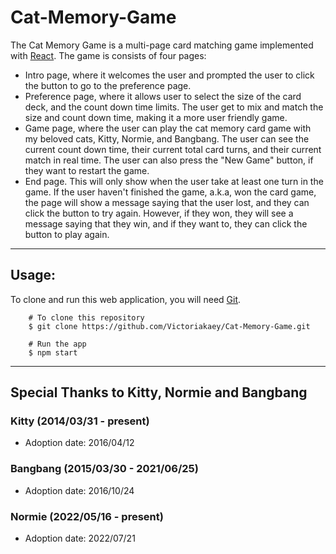 # Cat-Memory-Game

The Cat Memory Game is a multi-page card matching game implemented with [React](https://react.dev/). The game is consists of four pages:

- Intro page, where it welcomes the user and prompted the user to click the button to go to the preference page.
- Preference page, where it allows user to select the size of the card deck, and the count down time limits. The user get to mix and match the size and count down time, making it a more user friendly game.
- Game page, where the user can play the cat memory card game with my beloved cats, Kitty, Normie, and Bangbang. The user can see the current count down time, their current total card turns, and their current match in real time. The user can also press the "New Game" button, if they want to restart the game.
- End page. This will only show when the user take at least one turn in the game. If the user haven't finished the game, a.k.a, won the card game, the page will show a message saying that the user lost, and they can click the button to try again. However, if they won, they will see a message saying that they win, and if they want to, they can click the button to play again.

---

## Usage:

To clone and run this web application, you will need [Git](https://git-scm.com/).

```
    # To clone this repository
    $ git clone https://github.com/Victoriakaey/Cat-Memory-Game.git

    # Run the app
    $ npm start
```

---

## Special Thanks to Kitty, Normie and Bangbang

### Kitty (2014/03/31 - present)

- Adoption date: 2016/04/12

### Bangbang (2015/03/30 - 2021/06/25)

- Adoption date: 2016/10/24

### Normie (2022/05/16 - present)

- Adoption date: 2022/07/21
